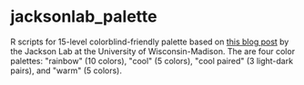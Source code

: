 # jacksonlab_palette
R scripts for 15-level colorblind-friendly palette based on [this blog post](https://jacksonlab.agronomy.wisc.edu/2016/05/23/15-level-colorblind-friendly-palette/) by the Jackson Lab at the University of Wisconsin-Madison. The are four color palettes: "rainbow" (10 colors), "cool" (5 colors), "cool paired" (3 light-dark pairs), and "warm" (5 colors).
